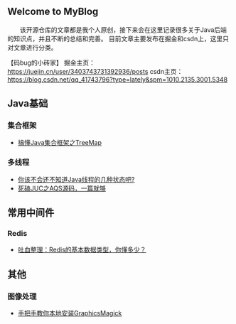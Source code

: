 ## Welcome to MyBlog

　　该开源仓库的文章都是我个人原创，接下来会在这里记录很多关于Java后端的知识点，并且不断的总结和完善。
目前文章主要发布在掘金和csdn上，这里只对文章进行分类。

【码bug的小砖家】
掘金主页：https://juejin.cn/user/3403743731392936/posts
csdn主页：https://blog.csdn.net/qq_41743796?type=lately&spm=1010.2135.3001.5348

## Java基础
### 集合框架
- [搞懂Java集合框架之TreeMap](https://juejin.cn/post/6844904186660782088)
### 多线程
- [你该不会还不知道Java线程的几种状态吧?](https://juejin.im/post/5ed9df78f265da77160044bb)
- [死磕JUC之AQS源码，一篇就够](https://juejin.cn/post/6844904182785245198)

## 常用中间件
### Redis
- [吐血整理：Redis的基本数据类型，你懂多少？](https://juejin.im/post/5eda1f92e51d45785f51d78e)

## 其他
### 图像处理
- [手把手教你本地安装GraphicsMagick](https://juejin.cn/post/6964395592348860446)
